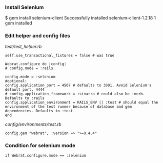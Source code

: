 ### Install Selenium

$ gem install selenium-client
Successfully installed selenium-client-1.2.18
1 gem installed


### Edit helper and config files

_test/test_helper.rb_

    self.use_transactional_fixtures = false # was true

    Webrat.configure do |config|
    # config.mode = :rails

    config.mode = :selenium
    #optional:
    config.application_port = 4567 # defaults to 3001. Avoid Selenium's default port, 4444
    # config.application_framework = :sinatra # could also be :merb. Defaults to :rails
    config.application_environment = RAILS_ENV || :test # should equal the environment of the test runner because of database and gem dependencies. Defaults to :test.
    end

_config/environments/test.rb_

    config.gem "webrat", :version => ">=0.4.4"

### Condition for selenium mode

    if Webrat.configure.mode == :selenium